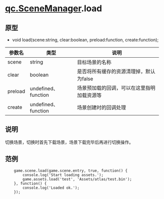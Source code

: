 # [qc.SceneManager](README.md).load

## 原型
* void load(scene:string, clear:boolean, preload:function, create:function);

| 参数名 | 类型 | 说明 |
| ------------- | ------------- | -------------|
| scene | string | 目标场景的名称 |
| clear | boolean | 是否将所有缓存的资源清理掉，默认为false |
| preload | undefined、function | 场景预加载的回调，可以在这里指明加载资源等 |
| create | undefined、function | 场景创建时的回调处理 |

## 说明
切换场景，切换时首先下载场景，场景下载完毕后再进行切换操作。

## 范例
````
	game.scene.load(game.scene.entry, true, function() {
        console.log('Start loading assets.');
        game.assets.load('test', 'Assets/atlas/test.bin');
    }, function() {
        console.log('Loaded ok.');
    });
````
